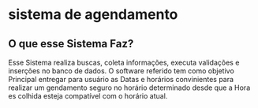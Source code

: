 # sistema de agendamento


## O que esse Sistema Faz? 

<p>Esse Sistema realiza buscas, coleta informações, executa
validações e inserções no banco de dados. 
  O software referido tem como objetivo Principal entregar para usuário as Datas e horários
 convinientes para realizar um gendamento seguro no horário determinado desde que a Hora es
 colhida esteja compatível com o horário atual.
 


</p>

